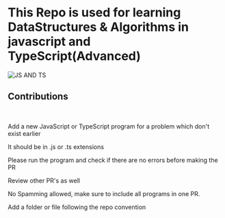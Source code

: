<h1> This Repo is used for learning DataStructures & Algorithms in javascript and TypeScript(Advanced)</h1>

![JS AND TS]("JSTS.webp")

<h2> Contributions </h2><br>

<p>Add a new JavaScript or TypeScript program  for a problem which don't exist earlier</p>
<p>It should be in .js or .ts extensions</p>
<p>Please run the program and check if there are no errors before making the PR</p>
<p>Review other PR's as well</p>
<p>No Spamming allowed, make sure to include all programs in one PR.</p>
<p>Add a folder or file following the repo convention</p>

